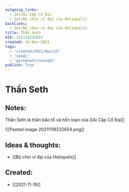 ```yaml
---
outgoing_links:
  - Zet/Ai Cập Cổ Đại
  - Zet/Bộ chín vĩ đại của Heliopolis
backlinks:
  - Zet/Bộ chín vĩ đại của Heliopolis
title: Thần Seth
UID: 211119232653
created: 19-Nov-2021
tags:
  - 'created/2021/Nov/19'
  - 'seed🥜'
  - 'permanent/concept'
publish: True
---
```

# Thần Seth

## Notes:
Thần Seth là thần bão tố và hỗn loạn của [[Ai Cập Cổ Đại]]

![[Pasted image 20211119232654.png]]

## Ideas & thoughts:
- [[Bộ chín vĩ đại của Heliopolis]]

## Created:
- [[2021-11-19]]
